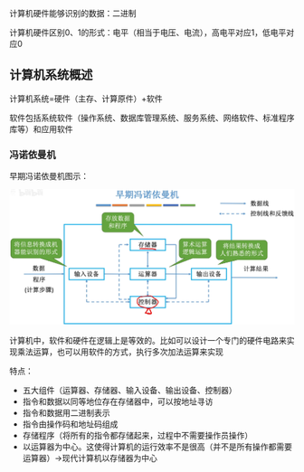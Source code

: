  

计算机硬件能够识别的数据：二进制

计算机硬件区别0、1的形式：电平（相当于电压、电流），高电平对应1，低电平对应0



## 计算机系统概述

计算机系统=硬件（主存、计算原件）+软件

软件包括系统软件（操作系统、数据库管理系统、服务系统、网络软件、标准程序库等）和应用软件

### 冯诺依曼机

早期冯诺依曼机图示：

![image-20220908185729926](.\images\image-20220908185729926.png)

计算机中，软件和硬件在逻辑上是等效的。比如可以设计一个专门的硬件电路来实现乘法运算，也可以用软件的方式，执行多次加法运算来实现

特点：

- 五大组件（运算器、存储器、输入设备、输出设备、控制器）
- 指令和数据以同等地位存在存储器中，可以按地址寻访
- 指令和数据用二进制表示
- 指令由操作码和地址码组成
- 存储程序（将所有的指令都存储起来，过程中不需要操作员操作）
- 以运算器为中心。这使得计算机的运行效率不是很高（并不是所有操作都需要运算器）→现代计算机以存储器为中心